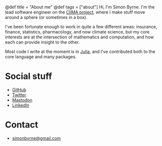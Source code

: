 @def title = "About me"
@def tags = ["about"]
Hi, I'm Simon Byrne. I'm the lead software engineer on the [CliMA
project](https://clima.caltech.edu/), where I make stuff move around a sphere (or sometimes
in a box).

I've been fortunate enough to work in quite a few different areas: insurance, finance,
statistics, pharmacology, and now climate science, but my core interests are at the
intersection of mathematics and computation, and how each can provide insight to the
other.

Most code I write at the moment is in [Julia](https://julialang.org/), and I've
contributed both to the core language and many packages.

# Social stuff

- [GitHub](https://github.com/simonbyrne/)
- [Twitter](https://twitter.com/SimonPJByrne)
- [Mastodon](https://fosstodon.org/@simonbyrne)
- [LinkedIn](https://www.linkedin.com/in/simonpjbyrne/)

# Contact

- [simonbyrne@gmail.com](mailto:simonbyrne@gmail.com)